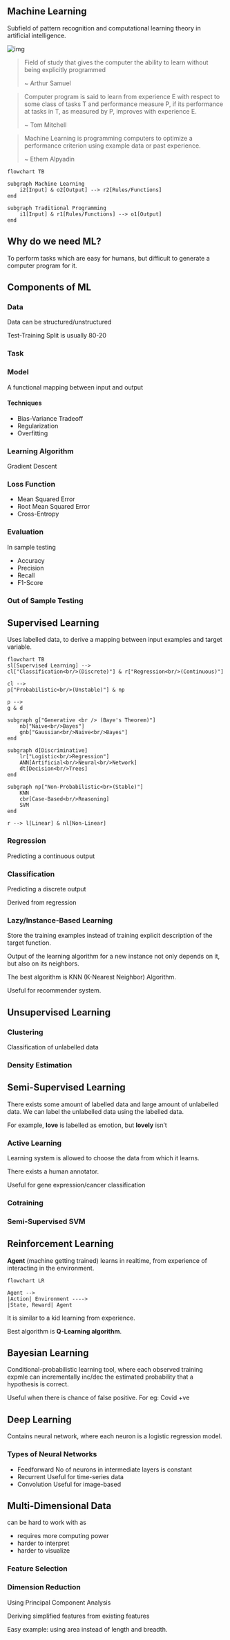 ## Machine Learning

Subfield of pattern recognition and computational learning theory in artificial intelligence.

![img](assets/data_science_and_machine_learning_1667046154106_0.svg)

> Field of study that gives the computer the ability to learn without being explicitly programmed
>
> ~ Arthur Samuel

> Computer program is said to learn from experience E with respect to some class of tasks T and performance measure P, if its performance at tasks in T, as measured by P, improves with experience E.
>
> ~ Tom Mitchell

> Machine Learning is programming computers to optimize a performance criterion using example data or past experience.
>
> ~ Ethem Alpyadin

```mermaid
flowchart TB

subgraph Machine Learning
	i2[Input] & o2[Output] --> r2[Rules/Functions]
end

subgraph Traditional Programming
	i1[Input] & r1[Rules/Functions] --> o1[Output]
end
```

## Why do we need ML?

To perform tasks which are easy for humans, but difficult to generate a computer program for it.

## Components of ML

### Data

Data can be structured/unstructured

Test-Training Split is usually 80-20

### Task

### Model

A functional mapping between input and output

#### Techniques

- Bias-Variance Tradeoff
- Regularization
- Overfitting

### Learning Algorithm

Gradient Descent

### Loss Function

- Mean Squared Error
- Root Mean Squared Error
- Cross-Entropy

### Evaluation

In sample testing

- Accuracy
- Precision
- Recall
- F1-Score

### Out of Sample Testing

## Supervised Learning

Uses labelled data, to derive a mapping between input examples and target variable.

```mermaid
flowchart TB
sl[Supervised Learning] -->
cl["Classification<br/>(Discrete)"] & r["Regression<br/>(Continuous)"]

cl -->
p["Probabilistic<br/>(Unstable)"] & np

p -->
g & d

subgraph g["Generative <br /> (Baye's Theorem)"]
	nb["Naive<br/>Bayes"]
	gnb["Gaussian<br/>Naive<br/>Bayes"]
end

subgraph d[Discriminative]
	lr["Logistic<br/>Regression"]
	ANN[Artificial<br/>Neural<br/>Network]
	dt[Decision<br/>Trees]
end

subgraph np["Non-Probabilistic<br>(Stable)"]
	KNN
	cbr[Case-Based<br/>Reasoning]
	SVM
end

r --> l[Linear] & nl[Non-Linear]
```

### Regression

Predicting a continuous output

### Classification

Predicting a discrete output

Derived from regression

### Lazy/Instance-Based Learning

Store the training examples instead of training explicit description of the target function.

Output of the learning algorithm for a new instance not only depends on it, but also on its neighbors.

The best algorithm is KNN (K-Nearest Neighbor) Algorithm.

Useful for recommender system.

## Unsupervised Learning

### Clustering

Classification of unlabelled data

### Density Estimation

## Semi-Supervised Learning

There exists some amount of labelled data and large amount of unlabelled data. We can label the unlabelled data using the labelled data.

For example, **love** is labelled as emotion, but **lovely** isn’t

### Active Learning

Learning system is allowed to choose the data from which it learns.

There exists a human annotator.

Useful for gene expression/cancer classification

### Cotraining

### Semi-Supervised SVM

## Reinforcement Learning

**Agent** (machine getting trained) learns in realtime, from experience of interacting in the environment.

```mermaid
flowchart LR

Agent -->
|Action| Environment ---->
|State, Reward| Agent
```

It is similar to a kid learning from experience.

Best algorithm is **Q-Learning algorithm**.

## Bayesian Learning

Conditional-probabilistic learning tool, where each observed training expmle can incrementally inc/dec the estimated probability that a hypothesis is correct.

Useful when there is chance of false positive.
For eg: Covid +ve

## Deep Learning

Contains neural network, where each neuron is a logistic regression model.

### Types of Neural Networks

- Feedforward
  No of neurons in intermediate layers is constant
- Recurrent
  Useful for time-series data
- Convolution
  Useful for image-based

## Multi-Dimensional Data

can be hard to work with as

- requires more computing power
- harder to interpret
- harder to visualize

### Feature Selection

### Dimension Reduction

Using Principal Component Analysis

Deriving simplified features from existing features

Easy example: using area instead of length and breadth.
